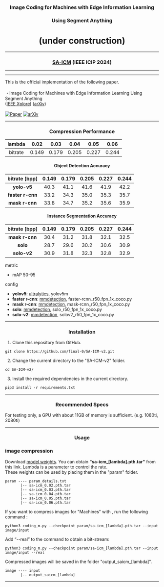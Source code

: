 <div align="center">

### Image Coding for Machines with Edge Information Learning <br>
### Using Segment Anything
# (under construction)

---

### [SA-ICM](https://arxiv.org/abs/2403.04173) (IEEE ICIP 2024)
</div>

---
---

This is the official implementation of the following paper.<br>
<br>
・Image Coding for Machines with Edge Information Learning Using Segment Anything<br>
([IEEE Xplore](https://ieeexplore.ieee.org/document/10647785))
([arXiv](https://arxiv.org/abs/2403.04173))<br>
<br>
[![Paper](https://img.shields.io/badge/cs.CV-Paper-b31b1b?logo=arxiv&logoColor=red)](https://arxiv.org/abs/2403.04173)
[![arXiv](https://img.shields.io/badge/arXiv-2403.04173-b31b1b.svg)](https://arxiv.org/abs/2403.04173)

---
<div align="center">
  
### Compression Performance

|  lambda                                |   0.02   |   0.03   |   0.04   |   0.05   |   0.06   |
|:--------------------------------------:|:--------:|:--------:|:--------:|:--------:|:--------:|
| bitrate                                |   0.149  |   0.179  |   0.205  |   0.227  |   0.244  |

#### Object Detection Accuracy

| bitrate [bpp]                          |   0.149  |   0.179  |   0.205  |   0.227  |   0.244  |
|:--------------------------------------:|:--------:|:--------:|:--------:|:--------:|:--------:|
| **yolo-v5**                            |   40.3   |   41.1   |   41.6   |   41.9   |   42.2   |
| **faster r-cnn**                       |   33.2   |   34.3   |   35.0   |   35.3   |   35.7   |
| **mask r-cnn**                         |   33.8   |   34.7   |   35.2   |   35.6   |   35.9   |

#### Instance Segmentation Accuracy

| bitrate [bpp]                          |   0.149  |   0.179  |   0.205  |   0.227  |   0.244  |
|:--------------------------------------:|:--------:|:--------:|:--------:|:--------:|:--------:|
| **mask r-cnn**                         |   30.4   |   31.2   |   31.8   |   32.1   |   32.5   |
| **solo**                               |   28.7   |   29.6   |   30.2   |   30.6   |   30.9   |
| **solo-v2**                            |   30.9   |   31.8   |   32.3   |   32.8   |   32.9   |

</div>

metric
- mAP 50-95

config
- **yolov5**: [ultralytics](https://github.com/ultralytics/yolov5), yolov5m
- **faster r-cnn**: [mmdetection](https://github.com/open-mmlab/mmdetection), faster-rcnn_r50_fpn_1x_coco.py
- **mask r-cnn**: [mmdetection](https://github.com/open-mmlab/mmdetection), mask-rcnn_r50_fpn_1x_coco.py
- **solo**: [mmdetection](https://github.com/open-mmlab/mmdetection), solo_r50_fpn_1x_coco.py
- **solo-v2**: [mmdetection](https://github.com/open-mmlab/mmdetection), solov2_r50_fpn_1x_coco.py
  
---
<div align="center">
  
### Installation
</div>

1. Clone this repository from GitHub.
```
git clone https://github.com/final-0/SA-ICM-v2.git
```
2. Change the current directory to the "SA-ICM-v2" folder.
```
cd SA-ICM-v2/
```
3. Install the required dependencies in the current directory.

```
pip3 install -r requirements.txt 
```

---

<div align="center">

### Recommended Specs
</div>

For testing only, a GPU with about 11GB of memory is sufficient. (e.g. 1080ti, 2080ti)

---

<div align="center">
  
### Usage
</div>

###  image compression

Download [model weights](https://drive.google.com/drive/folders/1s7SwxFbDiI0CH0jLYw35edyPPYpIVUoK?usp=drive_link). 
You can obtain **"sa-icm_[lambda].pth.tar"** from this link. 
Lambda is a parameter to control the rate.<br>
These weights can be used by placing them in the "param" folder.<br>
``` 
param ---- param_details.txt
       |-- sa-icm_0.02.pth.tar
       |-- sa-icm_0.03.pth.tar
       |-- sa-icm_0.04.pth.tar
       |-- sa-icm_0.05.pth.tar
       |-- sa-icm_0.06.pth.tar
```

If you want to compress images for "Machines" with , run the following command :
``` 
python3 coding_m.py --checkpoint param/sa-icm_[lambda].pth.tar --input image/input
```

Add “--real” to the command to obtain a bit-stream:
``` 
python3 coding_m.py --checkpoint param/sa-icm_[lambda].pth.tar --input image/input --real
```

Compressed images will be saved in the folder "output_saicm_[lambda]".
``` 
image ---- input
       |-- output_saicm_[lambda]
```

---
